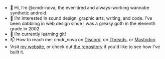 - 👋 Hi, I’m @cmdr-nova, the ever-tired and always-working wannabe synthetic android.
- 👀 I’m interested in sound design, graphic arts, writing, and code. I've been dabbling in web design since I was a greasy goth in the eleventh grade in 2002.
- 🌱 I’m currently learning git!
- 📫 How to reach me: cmdr_nova on <a href="https://discord.com/channels/1062366132343939173/1062387444240089189" target="_blank">Discord</a>, on <a href="https://www.threads.net/@cmdr_nova" target="_blank">Threads</a>, or <a href="https://mastodon.social/@cmdr_nova" target="_blank">Mastodon</a>.
- Visit <a href="https://cmdr-nova.neocities.org" target="_blank">my website</a>, or check out <a href="https://github.com/cmdr-nova/cmdr-nova.github.io">the repository</a> if you'd like to see how I've built it.
<!---
cmdr-nova/cmdr-nova is a ✨ special ✨ repository because its `README.md` (this file) appears on your GitHub profile.
You can click the Preview link to take a look at your changes.
--->
